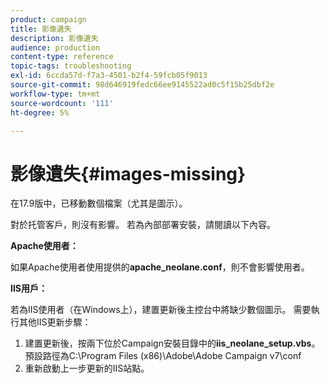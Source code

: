 ```yaml
---
product: campaign
title: 影像遺失
description: 影像遺失
audience: production
content-type: reference
topic-tags: troubleshooting
exl-id: 6ccda57d-f7a3-4501-b2f4-59fcb05f9013
source-git-commit: 98d646919fedc66ee9145522ad0c5f15b25dbf2e
workflow-type: tm+mt
source-wordcount: '111'
ht-degree: 5%

---
```


# 影像遺失{#images-missing}

在17.9版中，已移動數個檔案（尤其是圖示）。

對於托管客戶，則沒有影響。 若為內部部署安裝，請閱讀以下內容。

**Apache使用者：**

如果Apache使用者使用提供的&#x200B;**apache_neolane.conf**，則不會影響使用者。

**IIS用戶：**

若為IIS使用者（在Windows上），建置更新後主控台中將缺少數個圖示。 需要執行其他IIS更新步驟：

1. 建置更新後，按兩下位於Campaign安裝目錄中的&#x200B;**iis_neolane_setup.vbs**。 預設路徑為C:\Program Files (x86)\Adobe\Adobe Campaign v7\conf
1. 重新啟動上一步更新的IIS站點。
